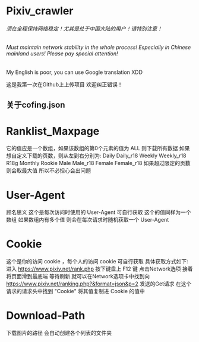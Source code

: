 # Pixiv_crawler

###### 须在全程保持网络稳定！尤其是处于中国大陆的用户！请特别注意！
###### Must maintain network stability in the whole process! Especially in Chinese mainland users! Please pay special attention!

My English is poor, you can use Google translation XDD

这是我第一次在Github上上传项目 欢迎纠正错误！

## 关于cofing.json

# Ranklist_Maxpage
它的值应是一个数组，如果该数组的第0个元素的值为 ALL 则下载所有数据
如果想自定义下载的页数，则从左到右分别为: Daily Daily_r18 Weekly Weekly_r18 R18g Monthly Rookie Male Male_r18 Female Female_r18
如果超过限定的页数则会取最大值 所以不必担心会出问题

# User-Agent
顾名思义 这个是每次访问时使用的 User-Agent 可自行获取
这个的值同样为一个数组 如果数组内有多个值 则会在每次请求时随机获取一个 User-Agent

# Cookie
这个是你的访问 cookie ，每个人的访问 cookie 可自行获取
具体获取方式如下:
进入 https://www.pixiv.net/rank.php
按下键盘上 F12 键
点击Network选项
接着将页面滑到最底端 等待刷新
就可以在Network选项卡中找到向 https://www.pixiv.net/ranking.php?&format=json&p=2 发送的Get请求
在这个请求的请求头中找到 "Cookie"
将其值复制进 Cookie 的值中

# Download-Path
下载图片的路径 会自动创建各个列表的文件夹
